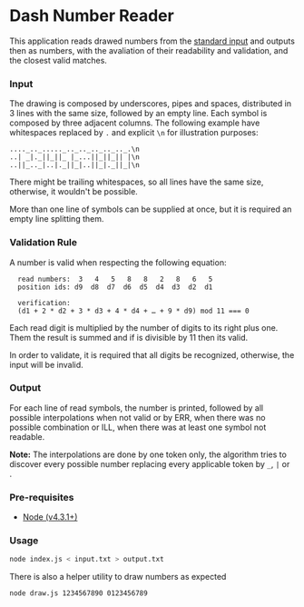 Dash Number Reader
===
This application reads drawed numbers from the [standard input](http://en.wikipedia.org/wiki/Standard_streams)
and outputs then as numbers, with the avaliation of their readability and validation, and the closest valid matches.

### Input
The drawing is composed by underscores, pipes and spaces, distributed in 3 lines with the same size, followed by
an empty line. Each symbol is composed by three adjacent columns. The following example have whitespaces replaced
by `.` and explicit `\n` for illustration purposes:
```
...._.._....._.._.._.._.._.._.\n
..| _|._||_||_ |_...||_||_|| |\n
..||_.._|..|._||_|..||_|._||_|\n
```

There might be trailing whitespaces, so all lines have the same size, otherwise, it wouldn't be possible.

More than one line of symbols can be supplied at once, but it is required an empty line splitting them.

### Validation Rule
A number is valid when respecting the following equation:

```
  read numbers:  3   4   5   8   8   2   8   6   5
  position ids: d9  d8  d7  d6  d5  d4  d3  d2  d1

  verification:
  (d1 + 2 * d2 + 3 * d3 + 4 * d4 + … + 9 * d9) mod 11 === 0
```

Each read digit is multiplied by the number of digits to its right plus one. Them the result is summed and if
is divisible by 11 then its valid.

In order to validate, it is required that all digits be recognized, otherwise, the input will be invalid.

### Output
For each line of read symbols, the number is printed, followed by all possible interpolations when not valid or
by ERR, when there was no possible combination or ILL, when there was at least one symbol not readable.

**Note:** The interpolations are done by one token only, the algorithm tries to discover every possible number
replacing every applicable token by `_`, `|` or ` `.

### Pre-requisites
- [Node (v4.3.1+)](https://nodejs.org/en/download/)

### Usage
```sh
node index.js < input.txt > output.txt
```

There is also a helper utility to draw numbers as expected
```sh
node draw.js 1234567890 0123456789
```
